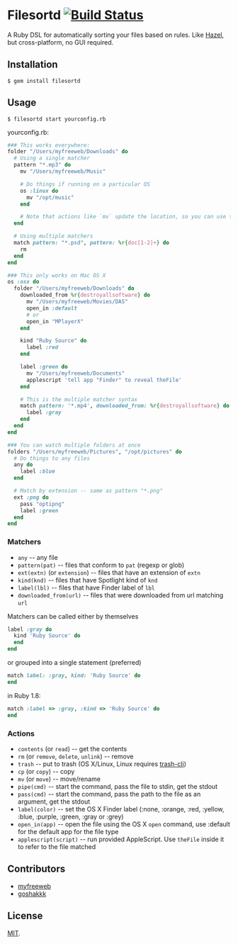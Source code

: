 # Filesortd [![Build Status](https://travis-ci.org/myfreeweb/filesortd.png?branch=master)](https://travis-ci.org/myfreeweb/filesortd)

A Ruby DSL for automatically sorting your files based on rules.
Like [Hazel](http://www.noodlesoft.com/hazel.php), but cross-platform, no GUI required.

## Installation

    $ gem install filesortd

## Usage

    $ filesortd start yourconfig.rb

yourconfig.rb:

```ruby
### This works everywhere:
folder "/Users/myfreeweb/Downloads" do
  # Using a single matcher
  pattern "*.mp3" do
    mv "/Users/myfreeweb/Music"

    # Do things if running on a particular OS
    os :linux do
      mv "/opt/music"
    end

    # Note that actions like `mv` update the location, so you can use them multiple times
  end

  # Using multiple matchers
  match pattern: "*.psd", pattern: %r{doc[1-2]+} do
    rm
  end
end

### This only works on Mac OS X
os :osx do
  folder "/Users/myfreeweb/Downloads" do
    downloaded_from %r{destroyallsoftware} do
      mv "/Users/myfreeweb/Movies/DAS"
      open_in :default
      # or
      open_in "MPlayerX"
    end

    kind "Ruby Source" do
      label :red
    end

    label :green do
      mv "/Users/myfreeweb/Documents"
      applescript 'tell app "Finder" to reveal theFile'
    end

    # This is the multiple matcher syntax
    match pattern: '*.mp4', downloaded_from: %r{destroyallsoftware} do
      label :gray
    end
  end
end

### You can watch multiple folders at once
folders "/Users/myfreeweb/Pictures", "/opt/pictures" do
  # Do things to any files
  any do
    label :blue
  end

  # Match by extension -- same as pattern "*.png"
  ext :png do
    pass "optipng"
    label :green
  end
end
```

### Matchers

- `any` -- any file
- `pattern(pat)` -- files that conform to `pat` (regexp or glob)
- `ext(extn)` (or `extension`) -- files that have an extension of `extn`
- `kind(knd)` -- files that have Spotlight kind of `knd`
- `label(lbl)` -- files that have Finder label of `lbl`
- `downloaded_from(url)` -- files that were downloaded from url matching `url`

Matchers can be called either by themselves

```ruby
label :gray do
  kind 'Ruby Source' do
  end
end
```

or grouped into a single statement (preferred)

```ruby
match label: :gray, kind: 'Ruby Source' do
end
```

in Ruby 1.8:

```ruby
match :label => :gray, :kind => 'Ruby Source' do
end
```

### Actions

- `contents` (or `read`) -- get the contents
- `rm` (or `remove`, `delete`, `unlink`) -- remove
- `trash` -- put to trash (OS X/Linux, Linux requires [trash-cli](https://github.com/andreafrancia/trash-cli))
- `cp` (or `copy`) -- copy
- `mv` (or `move`) -- move/rename
- `pipe(cmd)` -- start the command, pass the file to stdin, get the stdout
- `pass(cmd)` -- start the command, pass the path to the file as an argument, get the stdout
- `label(color)` -- set the OS X Finder label (:none, :orange, :red, :yellow, :blue, :purple, :green, :gray or :grey)
- `open_in(app)` -- open the file using the OS X `open` command, use :default for the default app for the file type
- `applescript(script)` -- run provided AppleScript. Use `theFile` inside it to refer to the file matched

## Contributors

- [myfreeweb](https://github.com/myfreeweb)
- [goshakkk](https://github.com/goshakkk)

## License

[MIT](https://github.com/myfreeweb/filesortd/blob/master/LICENSE.txt).
